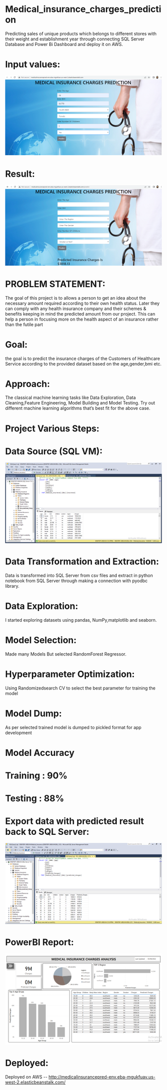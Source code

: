 # Medical_insurance_charges_prediction
Predicting sales of unique products which belongs to different stores with their weight and establishment year through connecting SQL Server Database and Power Bi Dashboard and deploy it on AWS.

# Input values:
![](https://github.com/naveen12334/Medical_insurance_charges_prediction/blob/main/Images/Input_values.PNG)

# Result:
![](https://github.com/naveen12334/Medical_insurance_charges_prediction/blob/main/Images/Prediction.PNG)

# PROBLEM STATEMENT:
The goal of this project is to allows a person to get an idea about the necessary amount required according to their own health status. Later they can comply with any health insurance company and their schemes & benefits keeping in mind the predicted amount from our project. This can help a person in focusing more on the health aspect of an insurance rather than the futile part

# Goal:
the goal is to predict the insurance charges of the Customers of Healthcare Service according to the provided dataset based on the age,gender,bmi etc.

# Approach:
The classical machine learning tasks like Data Exploration, Data Cleaning,Feature Engineering, Model Building and Model Testing. Try out different machine learning algorithms that’s best fit for the above case.

# Project Various Steps:

# Data Source (SQL VM):
![](https://github.com/naveen12334/Medical_insurance_charges_prediction/blob/main/Images/SQL_charges.PNG)

# Data Transformation and Extraction:
Data is transformed into SQL Server from csv files and extract in python notebook from SQL Server through making a connection with pyodbc library.

# Data Exploration:
I started exploring datasets using pandas, NumPy,matplotlib and seaborn.

# Model Selection:
Made many Models But selected RandomForest Regressor.

# Hyperparameter Optimization:
Using Randomizedsearch CV to select the best parameter for training the model

# Model Dump:
As per selected trained model is dumped to pickled format for app development

# Model Accuracy 
# Training : 90%
# Testing  : 88%

# Export data with predicted result back to SQL Server:
![](https://github.com/naveen12334/Medical_insurance_charges_prediction/blob/main/Images/SQL_Predicted_Charges.PNG)

# PowerBI Report:
![](https://github.com/naveen12334/Medical_insurance_charges_prediction/blob/main/Images/PowerBI_Report.PNG)

# Deployed:
Deployed on AWS -- http://medicalinsurancepred-env.eba-mgukfuav.us-west-2.elasticbeanstalk.com/









